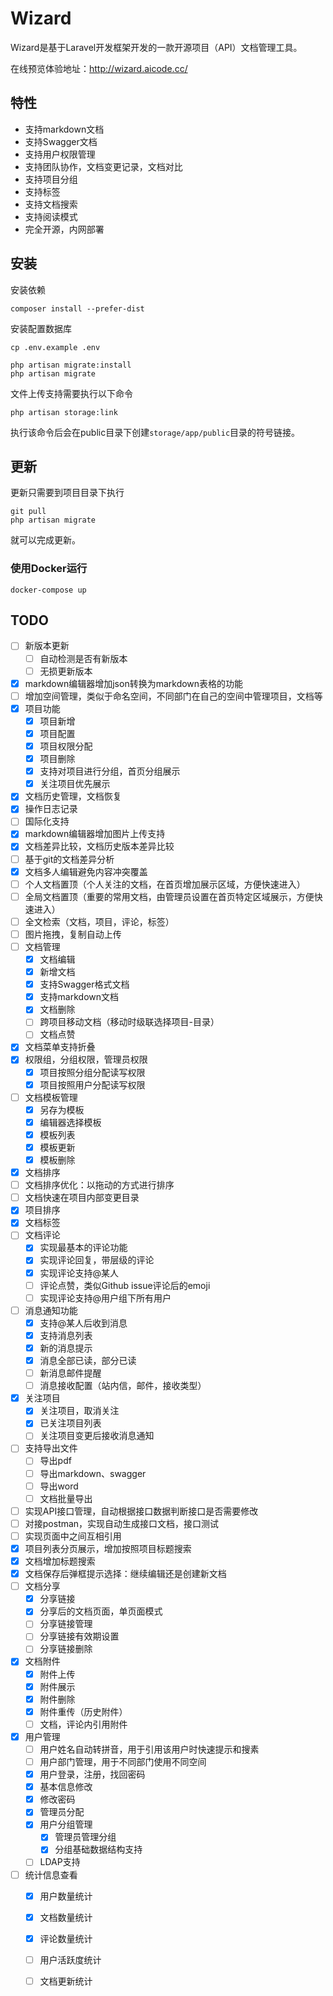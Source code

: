 # Wizard 

Wizard是基于Laravel开发框架开发的一款开源项目（API）文档管理工具。

在线预览体验地址：http://wizard.aicode.cc/

## 特性

- 支持markdown文档
- 支持Swagger文档
- 支持用户权限管理
- 支持团队协作，文档变更记录，文档对比
- 支持项目分组
- 支持标签
- 支持文档搜索
- 支持阅读模式
- 完全开源，内网部署


## 安装

安装依赖

    composer install --prefer-dist

安装配置数据库

    cp .env.example .env
    
    php artisan migrate:install
    php artisan migrate
    
文件上传支持需要执行以下命令

    php artisan storage:link
    
执行该命令后会在public目录下创建`storage/app/public`目录的符号链接。

## 更新

更新只需要到项目目录下执行
    
    git pull
    php artisan migrate

就可以完成更新。

### 使用Docker运行

    docker-compose up

## TODO

* [ ] 新版本更新
    * [ ] 自动检测是否有新版本
    * [ ] 无损更新版本
* [x] markdown编辑器增加json转换为markdown表格的功能
* [ ] 增加空间管理，类似于命名空间，不同部门在自己的空间中管理项目，文档等
* [x] 项目功能
    * [x] 项目新增
    * [x] 项目配置
    * [x] 项目权限分配
    * [x] 项目删除
    * [x] 支持对项目进行分组，首页分组展示
    * [x] 关注项目优先展示
* [x] 文档历史管理，文档恢复
* [x] 操作日志记录
* [ ] 国际化支持
* [x] markdown编辑器增加图片上传支持
* [x] 文档差异比较，文档历史版本差异比较
* [ ] 基于git的文档差异分析
* [x] 文档多人编辑避免内容冲突覆盖
* [ ] 个人文档置顶（个人关注的文档，在首页增加展示区域，方便快速进入）
* [ ] 全局文档置顶（重要的常用文档，由管理员设置在首页特定区域展示，方便快速进入）
* [ ] 全文检索（文档，项目，评论，标签） 
* [ ] 图片拖拽，复制自动上传
* [ ] 文档管理
    * [x] 文档编辑
    * [x] 新增文档
    * [x] 支持Swagger格式文档
    * [x] 支持markdown文档
    * [x] 文档删除
    * [ ] 跨项目移动文档（移动时级联选择项目-目录）
    * [ ] 文档点赞
* [x] 文档菜单支持折叠
* [x] 权限组，分组权限，管理员权限
    * [x] 项目按照分组分配读写权限
    * [x] 项目按照用户分配读写权限
* [ ] 文档模板管理
    * [x] 另存为模板
    * [x] 编辑器选择模板
    * [x] 模板列表
    * [x] 模板更新
    * [x] 模板删除
* [x] 文档排序
* [ ] 文档排序优化：以拖动的方式进行排序
* [ ] 文档快速在项目内部变更目录
* [x] 项目排序
* [x] 文档标签
* [ ] 文档评论
    * [x] 实现最基本的评论功能
    * [x] 实现评论回复，带层级的评论
    * [x] 实现评论支持@某人
    * [ ] 评论点赞，类似Github issue评论后的emoji
    * [ ] 实现评论支持@用户组下所有用户
* [ ] 消息通知功能
    * [x] 支持@某人后收到消息
    * [x] 支持消息列表
    * [x] 新的消息提示
    * [x] 消息全部已读，部分已读
    * [ ] 新消息邮件提醒
    * [ ] 消息接收配置（站内信，邮件，接收类型）
* [x] 关注项目
    * [x] 关注项目，取消关注
    * [x] 已关注项目列表
    * [ ] 关注项目变更后接收消息通知
* [ ] 支持导出文件
    * [ ] 导出pdf
    * [ ] 导出markdown、swagger
    * [ ] 导出word
    * [ ] 文档批量导出
* [ ] 实现API接口管理，自动根据接口数据判断接口是否需要修改
* [ ] 对接postman，实现自动生成接口文档，接口测试
* [ ] 实现页面中之间互相引用
* [x] 项目列表分页展示，增加按照项目标题搜索
* [x] 文档增加标题搜索
* [x] 文档保存后弹框提示选择：继续编辑还是创建新文档
* [ ] 文档分享
    * [x] 分享链接
    * [x] 分享后的文档页面，单页面模式
    * [ ] 分享链接管理
    * [ ] 分享链接有效期设置
    * [ ] 分享链接删除
* [x] 文档附件
    * [x] 附件上传
    * [x] 附件展示
    * [x] 附件删除
    * [x] 附件重传（历史附件）
    * [ ] 文档，评论内引用附件 
* [x] 用户管理
    * [ ] 用户姓名自动转拼音，用于引用该用户时快速提示和搜素
    * [ ] 用户部门管理，用于不同部门使用不同空间
    * [x] 用户登录，注册，找回密码
    * [x] 基本信息修改
    * [x] 修改密码
    * [x] 管理员分配
    * [x] 用户分组管理
        * [x] 管理员管理分组
        * [x] 分组基础数据结构支持
    * [ ] LDAP支持
* [ ] 统计信息查看
    * [x] 用户数量统计
    * [x] 文档数量统计
    * [x] 评论数量统计
    * [ ] 用户活跃度统计
    * [ ] 文档更新统计

